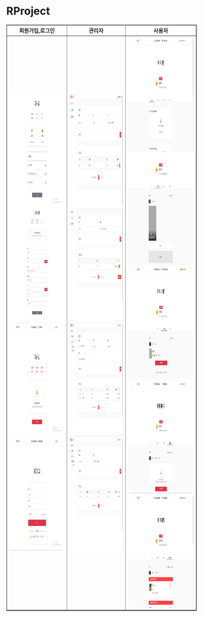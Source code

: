 # RProject
<div>
    <table border="1" align="center">
        <thead>
            <tr>
                <th align="center">회원가입,로그인</th>
                <th align="center">관리자</th>
                <th align="center">사용자</th>
            </tr>
        </thead>
        <tbody>
            <tr>
                <td align="center">
                    <img src="https://github.com/parkhongjoon/RProject/blob/main/img/회원가입1.png" width="600" height="300" alt="회원가입1">
                    <img src="https://github.com/parkhongjoon/RProject/blob/main/img/회원가입2.png" width="600" height="300" alt="회원가입2">
                    <img src="https://github.com/parkhongjoon/RProject/blob/main/img/회원가입3.png" width="600" height="300" alt="회원가입3">
                    <img src="https://github.com/parkhongjoon/RProject/blob/main/img/로그인1.png" width="600" height="300" alt="로그인1">
                </td>
                <td align="center">
                    <img src="https://github.com/parkhongjoon/RProject/blob/main/img/관리자1.png" width="600" height="300" alt="관리자1">
                    <img src="https://github.com/parkhongjoon/RProject/blob/main/img/관리자2.png" width="600" height="300" alt="관리자2">
                    <img src="https://github.com/parkhongjoon/RProject/blob/main/img/관리자3.png" width="600" height="300" alt="관리자3">
                    <img src="https://github.com/parkhongjoon/RProject/blob/main/img/관리자4.png" width="600" height="300" alt="관리자4">
                </td>
                <td align="center">
                    <img src="https://github.com/parkhongjoon/RProject/blob/main/img/사용자1.png" width="600" height="300" alt="사용자1">
                    <img src="https://github.com/parkhongjoon/RProject/blob/main/img/사용자2.png" width="600" height="300" alt="사용자2">
                    <img src="https://github.com/parkhongjoon/RProject/blob/main/img/사용자3.png" width="600" height="300" alt="사용자3">
                    <img src="https://github.com/parkhongjoon/RProject/blob/main/img/사용자4 예약없음.png" width="600" height="300" alt="사용자4 예약없음">
                    <img src="https://github.com/parkhongjoon/RProject/blob/main/img/사용자4 예약 유.png" width="600" height="300" alt="사용자4 예약 유">
                </td>
            </tr>
        </tbody>
    </table>
</div>


